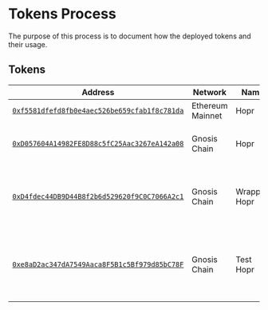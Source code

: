 # Tokens Process

The purpose of this process is to document how the deployed tokens and their
usage.

## Tokens

| Address                                                    | Network          | Name         | Symbol | Description                                                           |
| ---------------------------------------------------------- | ---------------- | ------------ | ------ | --------------------------------------------------------------------- |
| [`0xf5581dfefd8fb0e4aec526be659cfab1f8c781da`][es_hopr]    | Ethereum Mainnet | Hopr         | Hopr   | Main token.                                                           |
| [`0xD057604A14982FE8D88c5fC25Aac3267eA142a08`][bs_xhopr]   | Gnosis Chain     | Hopr         | xHopr  | Bridged token from Ethereum Mainnet.                                  |
| [`0xD4fdec44DB9D44B8f2b6d529620f9C0C7066A2c1`][bs_wxhopr]  | Gnosis Chain     | Wrapped Hopr | wxHopr | ERC777 version of xHopr. E.g. used in staking rewards.                |
| [`0xe8aD2ac347dA7549Aaca8F5B1c5Bf979d85bC78F`][bs_txhopr]  | Gnosis Chain     | Test Hopr    | txHopr | Used for integration testing by vbarious systems. Minted as required. |

[es_hopr]:   https://etherscan.io/token/0xf5581dfefd8fb0e4aec526be659cfab1f8c781da
[bs_txhopr]: https://blockscout.com/xdai/mainnet/address/0xe8aD2ac347dA7549Aaca8F5B1c5Bf979d85bC78F
[bs_wxhopr]: https://blockscout.com/xdai/mainnet/address/0xD4fdec44DB9D44B8f2b6d529620f9C0C7066A2c1
[bs_xhopr]:  https://blockscout.com/xdai/mainnet/address/0xD057604A14982FE8D88c5fC25Aac3267eA142a08
